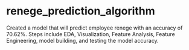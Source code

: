 # renege_prediction_algorithm
Created a model that will predict employee renege with an accuracy of 70.62%. Steps include EDA, Visualization, Feature Analysis, Feature Engineering, model building, and testing the model accuracy.

